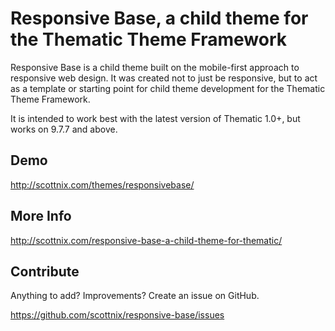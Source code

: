 Responsive Base, a child theme for the Thematic Theme Framework
===============

Responsive Base is a child theme built on the mobile-first approach to responsive web design. It was created not to just be responsive, but to act as a template or starting point for child theme development for the Thematic Theme Framework.

It is intended to work best with the latest version of Thematic 1.0+, but works on 9.7.7 and above.

Demo
-------------

http://scottnix.com/themes/responsivebase/

More Info
-------------

http://scottnix.com/responsive-base-a-child-theme-for-thematic/

Contribute
--------------

Anything to add? Improvements? Create an issue on GitHub.

https://github.com/scottnix/responsive-base/issues